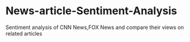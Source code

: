 # News-article-Sentiment-Analysis
Sentiment analysis of CNN News,FOX News and compare their views on related articles
